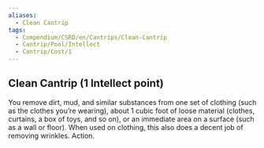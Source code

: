 ```yaml
---
aliases:
  - Clean Cantrip
tags:
  - Compendium/CSRD/en/Cantrips/Clean-Cantrip
  - Cantrip/Pool/Intellect
  - Cantrip/Cost/1
---
```

  
## Clean Cantrip (1 Intellect point)  
You remove dirt, mud, and similar substances from one set of clothing (such as the clothes you’re wearing), about 1 cubic foot of loose material (clothes, curtains, a box of toys, and so on), or an immediate area on a surface (such as a wall or floor). When used on clothing, this also does a decent job of removing wrinkles. Action.   
  
